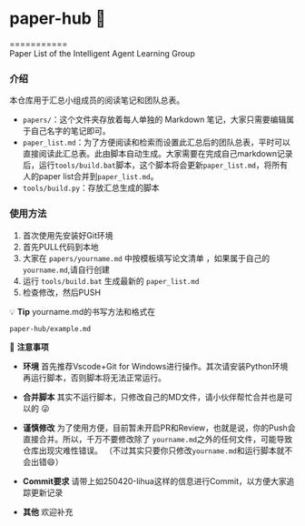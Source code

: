 # paper-hub :rocket:
===========                                          
Paper List of the Intelligent Agent Learning Group

### 介绍
本仓库用于汇总小组成员的阅读笔记和团队总表。
- `papers/`：这个文件夹存放着每人单独的 Markdown 笔记，大家只需要编辑属于自己名字的笔记即可。
- `paper_list.md`：为了方便阅读和检索而设置此汇总后的团队总表，平时可以直接阅读此汇总表。此由脚本自动生成。大家需要在完成自己markdown记录后，运行`tools/build.bat`脚本，这个脚本将会更新`paper_list.md`，将所有人的paper list合并到`paper_list.md`。
- `tools/build.py`：存放汇总生成的脚本
### 使用方法
1. 首次使用先安装好Git环境
2. 首先PULL代码到本地
3. 大家在 `papers/yourname.md` 中按模板填写论文清单 ，如果属于自己的`yourname.md`,请自行创建
4. 运行 `tools/build.bat` 生成最新的 `paper_list.md`
5. 检查修改，然后PUSH

:bulb: **Tip**  yourname.md的书写方法和格式在 
``` 
paper-hub/example.md        
```
:star2: **注意事项**
- **环境**
首先推荐Vscode+Git for Windows进行操作。其次请安装Python环境再运行脚本，否则脚本将无法正常运行。

- **合并脚本**
其实不运行脚本，只修改自己的MD文件，请小伙伴帮忙合并也是可以的 :stuck_out_tongue_winking_eye:
- **谨慎修改**
为了使用方便，目前暂未开启PR和Review，也就是说，你的Push会直接合并。所以，千万不要修改除了 `yourname.md`之外的任何文件，可能导致仓库出现灾难性错误。
（不过其实只要你只修改`yourname.md`和运行脚本就不会出错:smile:）
- **Commit要求**
请带上如250420-lihua这样的信息进行Commit，以方便大家追踪更新记录
- **其他**
欢迎补充



